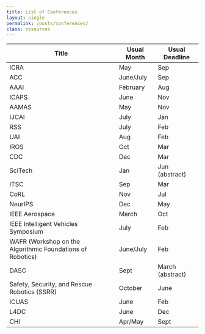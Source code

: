 ```yaml
---
title: List of Conferences
layout: single 
permalink: /posts/conferences/
class: resources
---
```


|Title|Usual Month|Usual Deadline|
|-----|----|----|
|ICRA | May | Sep  |
|ACC | June/July | Sep |
|AAAI | February | Aug |
|ICAPS| June | Nov|
|AAMAS | May | Nov|
|IJCAI | July | Jan |
|RSS | July | Feb |
|UAI | Aug | Feb |
|IROS | Oct | Mar |
|CDC | Dec | Mar |
|SciTech | Jan | Jun (abstract) |
|ITSC | Sep | Mar |
|CoRL | Nov | Jul |
|NeurIPS | Dec | May |
|IEEE Aerospace | March | Oct |
|IEEE Intelligent Vehicles Symposium | July | Feb |
|WAFR (Workshop on the Algorithmic Foundations of Robotics) | June/July | Feb |
| DASC | Sept | March (abstract) |
| Safety, Security, and Rescue Robotics (SSRR) | October | June |
|ICUAS | June | Feb |
|L4DC | June | Dec |
|CHI  | Apr/May | Sept |
